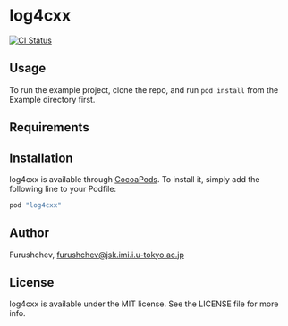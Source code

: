 # log4cxx

[![CI Status](http://img.shields.io/travis/ros-ios/log4cxx.svg?style=flat)](https://travis-ci.org/ros-ios/log4cxx)

## Usage

To run the example project, clone the repo, and run `pod install` from the Example directory first.

## Requirements

## Installation

log4cxx is available through [CocoaPods](http://cocoapods.org). To install
it, simply add the following line to your Podfile:

```ruby
pod "log4cxx"
```

## Author

Furushchev, furushchev@jsk.imi.i.u-tokyo.ac.jp

## License

log4cxx is available under the MIT license. See the LICENSE file for more info.
